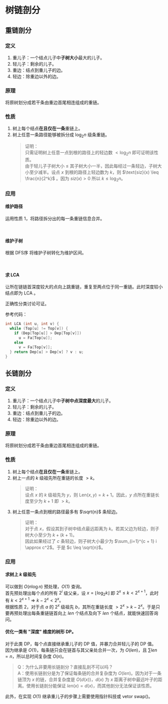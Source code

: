 # 树链剖分

## 重链剖分

### 定义

1. 重儿子：一个结点儿子中**子树大小**最大的儿子。
2. 轻儿子：剩余的儿子。
3. 重边：结点到重儿子的边。
4. 轻边：除重边以外的边。

### 原理

将原树划分成若干条由重边首尾相连组成的重链。

### 性质

1. 树上每个结点**在且仅在一条**重链上。
2. 树上任意一条路径能够被拆分成 $\log_2 n$ 级条重链。
   > 证明：  
   > 只需证明树上任意一点到根的路径上的轻边数 $< \log_2 n$ 即可证明该性质。  
   > 由于轻儿子子树大小 $\leq$ 其子树大小一半，因此每经过一条轻边，子树大小至少减半。设点 $x$ 到根的路径上轻边数为 $k$，则 $\text{siz}(x) \leq \frac{n}{2^k}$ 。因为 $siz(x) > 0$ 所以 $k \leq \log_2 n$。



### 应用

#### 维护路径

运用性质 $1$，将路径拆分出的每一条重链信息合并。

</br>

#### 维护子树

根据 DFS序 将维护子树转化为维护区间。

</br>

#### 求 $\text{LCA}$

让所在链链首深度较大的点向上跳重链，重复至两点位于同一重链。此时深度较小结点即为 $\text{LCA}$ 。

正确性分类讨论可证。

参考代码：

```cpp
int LCA (int u, int v) {
  while (Top[u] != Top[v]) {
    if (Dep[Top[u]] > Dep[Top[v]])
      u = Fa[Top[u]];
    else
      v = Fa[Top[v]];
  } return Dep[u] > Dep[v] ? v : u;
}
```

## 长链剖分

### 定义

1. 重儿子：一个结点儿子中**子树中点深度最大**的儿子。
2. 轻儿子：剩余的儿子。
3. 重边：结点到重儿子的边。
4. 轻边：除重边以外的边。

### 原理

将原树划分成若干条由重边首尾相连组成的重链。

### 性质

1. 树上每个结点**在且仅在一条**重链上。
2. 树上一点的 $k$ 级祖先所在重链的长度 $> k$。
   > 证明：  
   > 设点 $x$ 的 $k$ 级祖先为 $y$，则 $\text{Len}(x, y) = k + 1$。因此，$y$ 点所在重链长度至少为 $k + 1$ 即 $> k$。
3. 树上任意一条点到根的路径最多有 $\sqrt{n}$ 条轻边。
   > 证明：  
   > 对于点 $x$，假设其到子树中结点最远距离为 $k$。若其父边为轻边，则子树大小至少为 $k + (k + 1)$。  
   > 因此如果经过了 $c$ 条轻边，则子树大小最少为 $\sum_{i=1}^{c + 1} i \approx c^2$。于是 $c \leq \sqrt{n}$。

### 应用

#### 求树上 $k$ 级祖先

可以做到 $O(n \log n)$ 预处理，$O(1)$ 查询。  
首先预处理出每个点的所有 $2^i$ 级父亲，设 $x = \lfloor \log_2 k \rfloor$ 即 $2^x \leq k < 2^{x+1}$，此时有 $k < 2^{x+1} \Rightarrow k - 2^x < 2^x$。  
根据性质 $2$，对于点 $a$ 的 $2^x$ 级祖先 $b$，其所在重链长度 $> 2^x > k - 2^x$。于是只要再预处理出每条重链链首向上 $len$ 个结点及向下 $len$ 个结点，就能快速回答询问。

#### 优化一类有 "深度" 维度的树形 DP。

对于此类 DP，每个点直接继承重儿子的 DP 值，并暴力合并轻儿子的 DP 值。  
因为继承是 $O(1)$，每条链只会在链首与其父亲处合并一次，为 $O(len)$，且 $\sum len = n$，所以总时间复杂度 $O(n)$。

> Q：为什么非要用长链剖分？直接乱剖不可以吗？  
> A：使用长链剖分是为了保证每条链的合并复杂度为 $O(len)$。因为对于一条链顶为 $x$ 的链，合并复杂度是 $O (d(x))$，$d(x)$ 为 $x$ 距离子树中最远叶子的距离。使用长链剖分能保证 $len (x) = d(x)$，而其他剖分无法保证该性质。

此外，在实现 $O(1)$ 继承重儿子的步骤上需要使用指针科技或 vetor swap()。